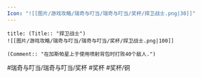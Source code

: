 ```yaml
---
Icon: "![[图片/游戏攻略/瑞奇与叮当/瑞奇与叮当/奖杯/捍卫战士.png|30]]"
---
```

```ad-common-bronze-trophy
title: (Title:: "捍卫战士")
![[图片/游戏攻略/瑞奇与叮当/瑞奇与叮当/奖杯/捍卫战士.png|100]]

(Comment:: "在加斯帕星上于使用喷射背包时打败40个敌人.")
```

#瑞奇与叮当/瑞奇与叮当/奖杯 #奖杯 #奖杯/铜
